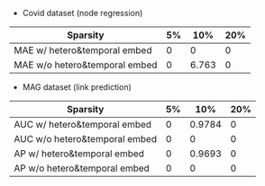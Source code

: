 * Covid dataset (node regression)

| Sparsity | 5% | 10% | 20% |
| ---- | ---- | ---- | ---- |
| MAE w/ hetero&temporal embed | 0 | 0 | 0 |
| MAE w/o hetero&temporal embed | 0 | 6.763 | 0 |

* MAG dataset (link prediction)

| Sparsity | 5% | 10% | 20% |
| ---- | ---- | ---- | ---- |
| AUC w/ hetero&temporal embed | 0 | 0.9784 | 0 |
| AUC w/o hetero&temporal embed | 0 | 0 | 0 |
| AP w/ hetero&temporal embed | 0 | 0.9693 | 0 |
| AP w/o hetero&temporal embed | 0 | 0 | 0 |